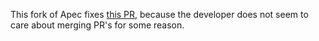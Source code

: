 This fork of Apec fixes [this PR](https://github.com/BananaFructa/Apec/pull/41), because the developer does not seem to care about merging PR's for some reason.
